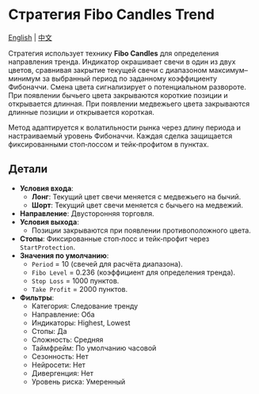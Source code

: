 # Стратегия Fibo Candles Trend
[English](README.md) | [中文](README_cn.md)

Стратегия использует технику **Fibo Candles** для определения направления тренда.
Индикатор окрашивает свечи в один из двух цветов, сравнивая закрытие текущей свечи
с диапазоном максимум–минимум за выбранный период по заданному коэффициенту Фибоначчи.
Смена цвета сигнализирует о потенциальном развороте. При появлении бычьего цвета
закрываются короткие позиции и открывается длинная. При появлении медвежьего цвета
закрываются длинные позиции и открывается короткая.

Метод адаптируется к волатильности рынка через длину периода и настраиваемый уровень Фибоначчи.
Каждая сделка защищается фиксированными стоп‑лоссом и тейк‑профитом в пунктах.

## Детали

- **Условия входа**:
  - **Лонг**: Текущий цвет свечи меняется с медвежьего на бычий.
  - **Шорт**: Текущий цвет свечи меняется с бычьего на медвежий.
- **Направление**: Двусторонняя торговля.
- **Условия выхода**:
  - Позиции закрываются при появлении противоположного цвета.
- **Стопы**: Фиксированные стоп‑лосс и тейк‑профит через `StartProtection`.
- **Значения по умолчанию**:
  - `Period` = 10 (свечей для расчёта диапазона).
  - `Fibo Level` = 0.236 (коэффициент для определения тренда).
  - `Stop Loss` = 1000 пунктов.
  - `Take Profit` = 2000 пунктов.
- **Фильтры**:
  - Категория: Следование тренду
  - Направление: Оба
  - Индикаторы: Highest, Lowest
  - Стопы: Да
  - Сложность: Средняя
  - Таймфрейм: По умолчанию часовой
  - Сезонность: Нет
  - Нейросети: Нет
  - Дивергенция: Нет
  - Уровень риска: Умеренный

